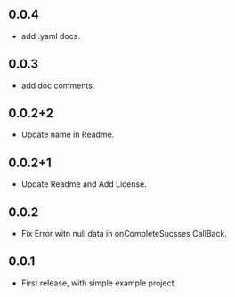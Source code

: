 ## 0.0.4

- add .yaml docs.
## 0.0.3

- add doc comments.


## 0.0.2+2

- Update name in Readme.

## 0.0.2+1

- Update Readme and Add License.


## 0.0.2

- Fix Error witn null data in onCompleteSucsses CallBack.


## 0.0.1

- First release, with simple example project.